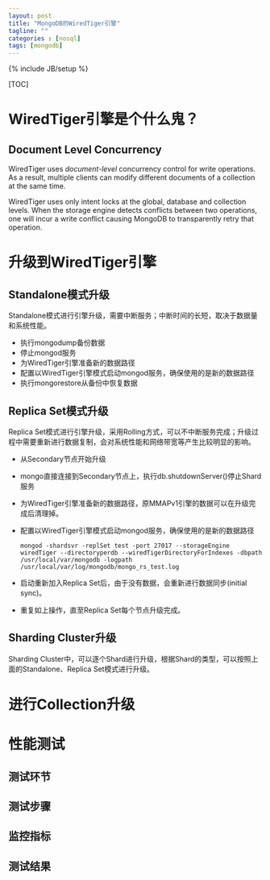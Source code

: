 ```yaml
---
layout: post
title: "MongoDB的WiredTiger引擎"
tagline: ""
categories : [nosql]
tags: [mongodb]
---
```

{% include JB/setup %}

[TOC]

# WiredTiger引擎是个什么鬼？

## Document Level Concurrency

WiredTiger uses *document-level* concurrency control for write operations. As a result, multiple clients can modify different documents of a collection at the same time.

WiredTiger uses only intent locks at the global, database and collection levels. When the storage engine detects conflicts between two operations, one will incur a write conflict causing MongoDB to transparently retry that operation.

# 升级到WiredTiger引擎

## Standalone模式升级

Standalone模式进行引擎升级，需要中断服务；中断时间的长短，取决于数据量和系统性能。

- 执行mongodump备份数据
- 停止mongod服务
- 为WiredTiger引擎准备新的数据路径
- 配置以WiredTiger引擎模式启动mongod服务，确保使用的是新的数据路径
- 执行mongorestore从备份中恢复数据

## Replica Set模式升级

Replica Set模式进行引擎升级，采用Rolling方式，可以不中断服务完成；升级过程中需要重新进行数据复制，会对系统性能和网络带宽等产生比较明显的影响。

- 从Secondary节点开始升级

- mongo直接连接到Secondary节点上，执行db.shutdownServer()停止Shard服务

- 为WiredTiger引擎准备新的数据路径，原MMAPv1引擎的数据可以在升级完成后清理掉。

- 配置以WiredTiger引擎模式启动mongod服务，确保使用的是新的数据路径

  ```shell
  mongod -shardsvr -replSet test -port 27017 --storageEngine wiredTiger --directoryperdb --wiredTigerDirectoryForIndexes -dbpath /usr/local/var/mongodb -logpath /usr/local/var/log/mongodb/mongo_rs_test.log 
  ```

- 启动重新加入Replica Set后，由于没有数据，会重新进行数据同步(initial sync)。

- 重复如上操作，直至Replica Set每个节点升级完成。

## Sharding Cluster升级

Sharding Cluster中，可以逐个Shard进行升级，根据Shard的类型，可以按照上面的Standalone、Replica Set模式进行升级。

# 进行Collection升级

# 性能测试

## 测试环节

## 测试步骤

## 监控指标

## 测试结果